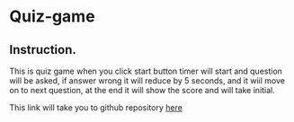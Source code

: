 # Quiz-game
## Instruction.
This is quiz game when you click start button timer will start and question will be asked, if answer wrong it will reduce by 5 seconds, and it wiil move on to next question, at the end it will show the score and will take initial.  

This link will take you to github repository [here](https://github.com/enx-code/Quiz-game)